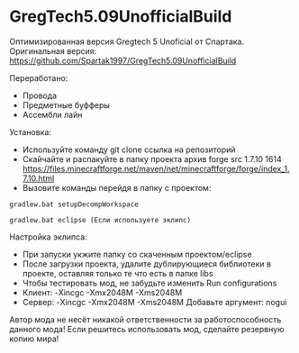 # GregTech5.09UnofficialBuild

Оптимизированная версия Gregtech 5 Unoficial от Спартака.
Оригинальная версия: https://github.com/Spartak1997/GregTech5.09UnofficialBuild

Переработано:
* Провода
* Предметные буфферы
* Ассембли лайн

Установка:
* Используйте команду git clone ссылка на репозиторий
* Скайчайте и распакуйте в папку проекта архив forge src 1.7.10 1614 https://files.minecraftforge.net/maven/net/minecraftforge/forge/index_1.7.10.html
 * Вызовите команды перейдя в папку с проектом:

```gradlew.b﻿at setupDeco﻿mpWorks﻿pace```

```g﻿radlew.bat eclips﻿e (Если используете эклипс)```

Настройка эклипса:
* При запуски укжите папку со скаченным проектом/eclipse
* После загрузки проекта, удалите дублирующиеся библиотеки в проекте, оставляя только те что есть в папке libs
* Чтобы тестировать мод, не забудьте изменить Run configurations
 * Клиент: -Xincgc -Xmx2048M -Xms2048M
 * Сервер: -Xincgc -Xmx2048M -Xms2048M Добавьте аргумент: nogui
		
Автор мода не несёт никакой ответственности за работоспособность данного мода!
Если решитесь использовать мод, сделайте резервную копию мира!